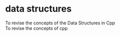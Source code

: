 # data structures
To revise the concepts of the Data Structures in Cpp
<br>
To revise the concepts of cpp 

